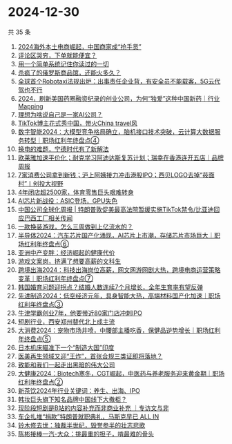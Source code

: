 # 2024-12-30

共 35 条

<!-- BEGIN 36KR -->
<!-- 最后更新时间 2024-12-30 04:14:28 +0800 -->
1. [2024海外本土电商崛起，中国商家成“抢手货”](https://36kr.com/p/3099148595252739)
1. [评论区哭穷，下单就能便宜？](https://36kr.com/p/3098659847458304)
1. [用一个简单系统记住你读过的一切](https://36kr.com/p/3090109759863171)
1. [杀疯了的俄罗斯商品馆，还能火多久？](https://36kr.com/p/3099585231093505)
1. [全球首个Robotaxi法规出炉：出事责任企业背，有安全员不能载客，5G云代驾也不行](https://36kr.com/p/3099415639625472)
1. [2024，刷新美国药圈融资纪录的创业公司，为何“独爱”这种中国新药｜行业Mapping](https://36kr.com/p/3098655286824710)
1. [理想为啥说自己是一家AI公司？](https://36kr.com/p/3099280939482882)
1. [TikTok博主花式秀中国，带火China travel风](https://36kr.com/p/3098321003056902)
1. [数字智能2024：大模型竞争格局确立，脑机接口技术突破，云计算大数据服务转型｜职场红利年终盘点④](https://36kr.com/p/3099584097226501)
1. [换电的难题，宁德时代有了新解法](https://36kr.com/p/3098294270856966)
1. [欧莱雅加速平价化；耐克学习阿迪达斯复苏计划；瑞幸在香港连开五店｜品牌周报](https://36kr.com/p/3098635818782215)
1. [7家消费公司拿到新钱；沪上阿姨接力冲击港股IPO；西贝LOGO去掉“莜面村”丨创投大视野](https://36kr.com/p/3097847435218441)
1. [4年闭店超2500家，体育零售巨头艰难转身](https://36kr.com/p/3098321622634246)
1. [AI芯片新战役：ASIC登场，GPU失色](https://36kr.com/p/3097999754055424)
1. [中国公司全球化周报 | 特朗普敦促美最高法院暂缓实施TikTok禁令/比亚迪回应巴西工厂相关传闻](https://36kr.com/p/3098022960500482)
1. [一款换装游戏，怎么三周做到上亿流水的？](https://36kr.com/p/3097171490262792)
1. [半导体2024：汽车芯片国产化涌现，AI芯片上市潮，存储芯片市场巨大｜职场红利年终盘点⑥](https://36kr.com/p/3099604194086402)
1. [亚洲中产变胖：经济崛起的健康代价](https://36kr.com/p/3097790616768009)
1. [游戏文案岗，挤满了想要高薪的文科生](https://36kr.com/p/3099346036051459)
1. [跨境出海2024：科技出海岗位高薪，网文网游网剧大热，跨境电商运营策略变革｜职场红利年终盘点⑦](https://36kr.com/p/3099610100452865)
1. [韩国婚育问题迎拐点？结婚人数连续7个月增长，全年生育率有望反弹](https://36kr.com/p/3098358042299913)
1. [先进制造2024：低空经济元年，具身智能大热，高端材料国产化加速｜职场红利年终盘点③](https://36kr.com/p/3099392364859136)
1. [牛津学霸创业7年，他要带近80家门店冲刺IPO](https://36kr.com/p/3098031175503624)
1. [短剧行业，西安郑州替代北上成主流](https://36kr.com/p/3097967044202240)
1. [大消费2024：宠物市场井喷，中腰部主播吃香，保健品逆势增长｜职场红利年终盘点⑤](https://36kr.com/p/3099599153581568)
1. [日本机床瞄准下一个“制造大国”印度](https://36kr.com/p/3097790539795971)
1. [医美再生领域又迎“王炸”，首张合规三类证即将落地？](https://36kr.com/p/3099177887944196)
1. [致能和我们一起走出黑暗的伟大公司](https://36kr.com/p/3099373955960578)
1. [大健康2024：Biotech寒冬，CGT崛起，中医药与养老服务迎来黄金期｜职场红利年终盘点②](https://36kr.com/p/3099381280722691)
1. [新茶饮2024年行业关键词：养生、出海、IPO](https://36kr.com/p/3098014529768965)
1. [韩妆巨头旗下知名品牌中国线下大撤柜？](https://36kr.com/p/3098599809715719)
1. [现阶段短剧是B站的内容补充而非商业补充 ｜专访文与非](https://36kr.com/p/3098529422560769)
1. [车企扎堆“捐款”特朗普就职典礼，马斯克早已 ALL IN](https://36kr.com/p/3099206380949255)
1. [铃木修去世：独裁半世纪，毁誉参半的壮志悲歌](https://36kr.com/p/3097791859674633)
1. [陈彬接棒一汽-大众：挑最重的担子，啃最难的骨头](https://36kr.com/p/3097791754767872)
<!-- END 36KR -->